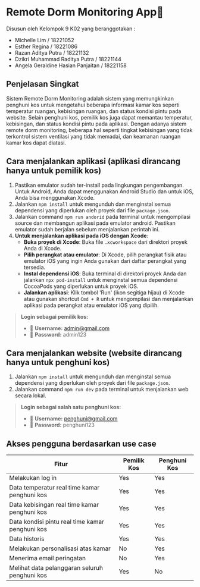 # Remote Dorm Monitoring App📱
Disusun oleh Kelompok 9 K02 yang beranggotakan :
- Michelle Lim / 18221052
- Esther Regina / 18221086
- Razan Aditya Putra / 18221132
- Dzikri Muhammad Raditya Putra / 18221144
- Angela Geraldine Hasian Panjaitan / 18221158

## Penjelasan Singkat
Sistem Remote Dorm Monitoring adalah sistem yang memungkinkan penghuni kos untuk mengetahui beberapa informasi kamar kos seperti temperatur ruangan, kebisingan ruangan, dan status kondisi pintu pada website. Selain penghuni kos, pemilik kos juga dapat memantau temperatur, kebisingan, dan status kondisi pintu pada aplikasi. Dengan adanya sistem remote dorm monitoring, beberapa hal seperti tingkat kebisingan yang tidak terkontrol sistem ventilasi yang tidak memadai, dan keamanan ruangan kamar kos dapat diatasi.


## Cara menjalankan aplikasi (aplikasi dirancang hanya untuk pemilik kos)
1. Pastikan emulator sudah ter-install pada lingkungan pengembangan. Untuk Android, Anda dapat menggunakan Android Studio dan untuk iOS, Anda bisa menggunakan Xcode.
2. Jalankan ```npm install``` untuk mengunduh dan menginstal semua dependensi yang diperlukan oleh proyek dari file ```package.json```.
3. Jalankan command ```npm run andorid``` pada terminal untuk mengompilasi source dan membangun aplikasi pada emulator android. Pastikan emulator sudah berjalan sebelum menjalankan perintah ini.
4. **Untuk menjalankan aplikasi pada iOS dengan Xcode**:
   - **Buka proyek di Xcode**: Buka file `.xcworkspace` dari direktori proyek Anda di Xcode.
   - **Pilih perangkat atau emulator**: Di Xcode, pilih perangkat fisik atau emulator iOS yang ingin Anda gunakan dari daftar perangkat yang tersedia.
   - **Instal dependensi iOS**: Buka terminal di direktori proyek Anda dan jalankan `npx pod-install` untuk menginstal semua dependensi CocoaPods yang diperlukan untuk proyek iOS.
   - **Jalankan aplikasi**: Klik tombol 'Run' (ikon segitiga hijau) di Xcode atau gunakan shortcut `Cmd + R` untuk mengompilasi dan menjalankan aplikasi pada perangkat atau emulator iOS yang dipilih.


> **Login sebagai pemilik kos:**
> - 📧 **Username:** admin@gmail.com
> - 🔑 **Password:** admin123


## Cara menjalankan website (website dirancang hanya untuk penghuni kos)
1. Jalankan ```npm install``` untuk mengunduh dan menginstal semua dependensi yang diperlukan oleh proyek dari file ```package.json```.
2. Jalankan command ```npm run dev``` pada terminal untuk menjalankan web secara lokal.

> **Login sebagai salah satu penghuni kos:**
> - 📧 **Username:** penghuni@gmail.com
> - 🔑 **Password:** penghuni123


## Akses pengguna berdasarkan use case
 Fitur               | Pemilik Kos   | Penghuni Kos |
|--------------------|-------------------------|--------------|
| Melakukan log in    | Yes                |Yes|
|Data temperatur real time kamar penghuni kos|Yes|Yes|
|Data kebisingan real time kamar penghuni kos|Yes|Yes|
|Data kondisi pintu real time kamar penghuni kos|Yes|Yes|
|Data historis|Yes|Yes|
|Melakukan personalisasi atas kamar|No|Yes|
|Menerima email peringatan|No|Yes|
|Melihat data pelanggaran seluruh penghuni kos|Yes|No|
